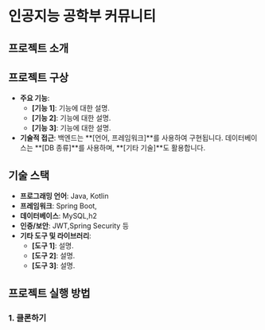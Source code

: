 # 인공지능 공학부 커뮤니티

## 프로젝트 소개


## 프로젝트 구상
- **주요 기능**: 
    - **[기능 1]**: 기능에 대한 설명.
    - **[기능 2]**: 기능에 대한 설명.
    - **[기능 3]**: 기능에 대한 설명.
- **기술적 접근**: 백엔드는 **[언어, 프레임워크]**를 사용하여 구현됩니다. 데이터베이스는 **[DB 종류]**를 사용하며, **[기타 기술]**도 활용합니다.

## 기술 스택
- **프로그래밍 언어**: Java, Kotlin
- **프레임워크**: Spring Boot, 
- **데이터베이스**: MySQL,h2
- **인증/보안**: JWT,Spring Security 등
- **기타 도구 및 라이브러리**:
    - **[도구 1]**: 설명.
    - **[도구 2]**: 설명.
    - **[도구 3]**: 설명.

## 프로젝트 실행 방법
### 1. 클론하기

